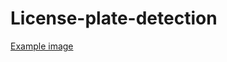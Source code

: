 # License-plate-detection

[Example image](https://github.com/schorm/License-plate-detection/blob/main/License%20plate%20detection/input/1.jpg)
